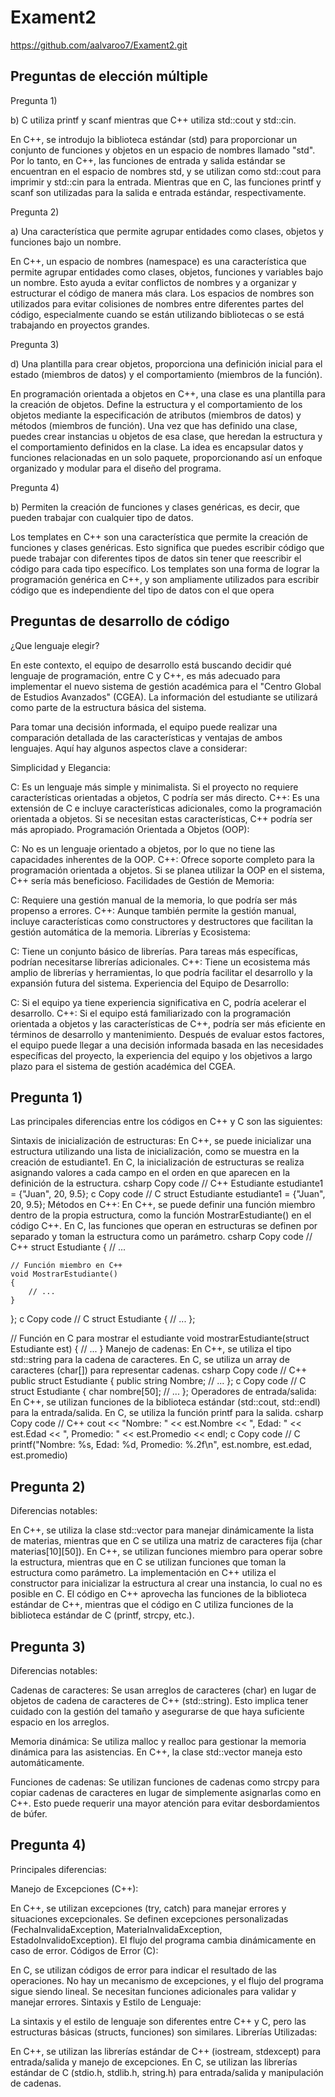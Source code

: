 # Exament2

https://github.com/aalvaroo7/Exament2.git

## Preguntas de elección múltiple

Pregunta 1)

b) C utiliza printf y scanf mientras que C++ utiliza std::cout y std::cin.

En C++, se introdujo la biblioteca estándar (std) para proporcionar un conjunto de funciones y objetos en un espacio de nombres llamado "std". Por lo tanto, en C++, las funciones de entrada y salida estándar se encuentran en el espacio de nombres std, y se utilizan como std::cout para imprimir y std::cin para la entrada. Mientras que en C, las funciones printf y scanf son utilizadas para la salida e entrada estándar, respectivamente.

Pregunta 2)

a) Una característica que permite agrupar entidades como clases, objetos y funciones bajo un nombre.

En C++, un espacio de nombres (namespace) es una característica que permite agrupar entidades como clases, objetos, funciones y variables bajo un nombre. Esto ayuda a evitar conflictos de nombres y a organizar y estructurar el código de manera más clara. Los espacios de nombres son utilizados para evitar colisiones de nombres entre diferentes partes del código, especialmente cuando se están utilizando bibliotecas o se está trabajando en proyectos grandes.

Pregunta 3)

d) Una plantilla para crear objetos, proporciona una definición inicial para el estado (miembros de datos) y el comportamiento (miembros de la función).

En programación orientada a objetos en C++, una clase es una plantilla para la creación de objetos. Define la estructura y el comportamiento de los objetos mediante la especificación de atributos (miembros de datos) y métodos (miembros de función). Una vez que has definido una clase, puedes crear instancias u objetos de esa clase, que heredan la estructura y el comportamiento definidos en la clase. La idea es encapsular datos y funciones relacionadas en un solo paquete, proporcionando así un enfoque organizado y modular para el diseño del programa.

Pregunta 4)

b) Permiten la creación de funciones y clases genéricas, es decir, que pueden trabajar con cualquier tipo de datos.

Los templates en C++ son una característica que permite la creación de funciones y clases genéricas. Esto significa que puedes escribir código que puede trabajar con diferentes tipos de datos sin tener que reescribir el código para cada tipo específico. Los templates son una forma de lograr la programación genérica en C++, y son ampliamente utilizados para escribir código que es independiente del tipo de datos con el que opera

## Preguntas de desarrollo de código

¿Que lenguaje elegir?

En este contexto, el equipo de desarrollo está buscando decidir qué lenguaje de programación, entre C y C++, es más adecuado para implementar el nuevo sistema de gestión académica para el "Centro Global de Estudios Avanzados" (CGEA). La información del estudiante se utilizará como parte de la estructura básica del sistema.

Para tomar una decisión informada, el equipo puede realizar una comparación detallada de las características y ventajas de ambos lenguajes. Aquí hay algunos aspectos clave a considerar:

Simplicidad y Elegancia:

C: Es un lenguaje más simple y minimalista. Si el proyecto no requiere características orientadas a objetos, C podría ser más directo.
C++: Es una extensión de C e incluye características adicionales, como la programación orientada a objetos. Si se necesitan estas características, C++ podría ser más apropiado.
Programación Orientada a Objetos (OOP):

C: No es un lenguaje orientado a objetos, por lo que no tiene las capacidades inherentes de la OOP.
C++: Ofrece soporte completo para la programación orientada a objetos. Si se planea utilizar la OOP en el sistema, C++ sería más beneficioso.
Facilidades de Gestión de Memoria:

C: Requiere una gestión manual de la memoria, lo que podría ser más propenso a errores.
C++: Aunque también permite la gestión manual, incluye características como constructores y destructores que facilitan la gestión automática de la memoria.
Librerías y Ecosistema:

C: Tiene un conjunto básico de librerías. Para tareas más específicas, podrían necesitarse librerías adicionales.
C++: Tiene un ecosistema más amplio de librerías y herramientas, lo que podría facilitar el desarrollo y la expansión futura del sistema.
Experiencia del Equipo de Desarrollo:

C: Si el equipo ya tiene experiencia significativa en C, podría acelerar el desarrollo.
C++: Si el equipo está familiarizado con la programación orientada a objetos y las características de C++, podría ser más eficiente en términos de desarrollo y mantenimiento.
Después de evaluar estos factores, el equipo puede llegar a una decisión informada basada en las necesidades específicas del proyecto, la experiencia del equipo y los objetivos a largo plazo para el sistema de gestión académica del CGEA.


## Pregunta 1)
Las principales diferencias entre los códigos en C++ y C son las siguientes:

Sintaxis de inicialización de estructuras:
En C++, se puede inicializar una estructura utilizando una lista de inicialización, como se muestra en la creación de estudiante1.
En C, la inicialización de estructuras se realiza asignando valores a cada campo en el orden en que aparecen en la definición de la estructura.
csharp
Copy code
// C++
Estudiante estudiante1 = {"Juan", 20, 9.5};
c
Copy code
// C
struct Estudiante estudiante1 = {"Juan", 20, 9.5};
Métodos en C++:
En C++, se puede definir una función miembro dentro de la propia estructura, como la función MostrarEstudiante() en el código C++.
En C, las funciones que operan en estructuras se definen por separado y toman la estructura como un parámetro.
csharp
Copy code
// C++
struct Estudiante
{
    // ...

    // Función miembro en C++
    void MostrarEstudiante()
    {
        // ...
    }
};
c
Copy code
// C
struct Estudiante
{
    // ...
};

// Función en C para mostrar el estudiante
void mostrarEstudiante(struct Estudiante est)
{
    // ...
}
Manejo de cadenas:
En C++, se utiliza el tipo std::string para la cadena de caracteres.
En C, se utiliza un array de caracteres (char[]) para representar cadenas.
csharp
Copy code
// C++
public struct Estudiante
{
    public string Nombre;
    // ...
};
c
Copy code
// C
struct Estudiante
{
    char nombre[50];
    // ...
};
Operadores de entrada/salida:
En C++, se utilizan funciones de la biblioteca estándar (std::cout, std::endl) para la entrada/salida.
En C, se utiliza la función printf para la salida.
csharp
Copy code
// C++
cout << "Nombre: " << est.Nombre << ", Edad: " << est.Edad << ", Promedio: " << est.Promedio << endl;
c
Copy code
// C
printf("Nombre: %s, Edad: %d, Promedio: %.2f\n", est.nombre, est.edad, est.promedio)

## Pregunta 2)

Diferencias notables:

En C++, se utiliza la clase std::vector para manejar dinámicamente la lista de materias, mientras que en C se utiliza una matriz de caracteres fija (char materias[10][50]).
En C++, se utilizan funciones miembro para operar sobre la estructura, mientras que en C se utilizan funciones que toman la estructura como parámetro.
La implementación en C++ utiliza el constructor para inicializar la estructura al crear una instancia, lo cual no es posible en C.
El código en C++ aprovecha las funciones de la biblioteca estándar de C++, mientras que el código en C utiliza funciones de la biblioteca estándar de C (printf, strcpy, etc.).

## Pregunta 3)
Diferencias notables:

Cadenas de caracteres: Se usan arreglos de caracteres (char) en lugar de objetos de cadena de caracteres de C++ (std::string). Esto implica tener cuidado con la gestión del tamaño y asegurarse de que haya suficiente espacio en los arreglos.

Memoria dinámica: Se utiliza malloc y realloc para gestionar la memoria dinámica para las asistencias. En C++, la clase std::vector maneja esto automáticamente.

Funciones de cadenas: Se utilizan funciones de cadenas como strcpy para copiar cadenas de caracteres en lugar de simplemente asignarlas como en C++. Esto puede requerir una mayor atención para evitar desbordamientos de búfer.

## Pregunta 4)

Principales diferencias:

Manejo de Excepciones (C++):

En C++, se utilizan excepciones (try, catch) para manejar errores y situaciones excepcionales.
Se definen excepciones personalizadas (FechaInvalidaException, MateriaInvalidaException, EstadoInvalidoException).
El flujo del programa cambia dinámicamente en caso de error.
Códigos de Error (C):

En C, se utilizan códigos de error para indicar el resultado de las operaciones.
No hay un mecanismo de excepciones, y el flujo del programa sigue siendo lineal.
Se necesitan funciones adicionales para validar y manejar errores.
Sintaxis y Estilo de Lenguaje:

La sintaxis y el estilo de lenguaje son diferentes entre C++ y C, pero las estructuras básicas (structs, funciones) son similares.
Librerías Utilizadas:

En C++, se utilizan las librerías estándar de C++ (iostream, stdexcept) para entrada/salida y manejo de excepciones.
En C, se utilizan las librerías estándar de C (stdio.h, stdlib.h, string.h) para entrada/salida y manipulación de cadenas.
